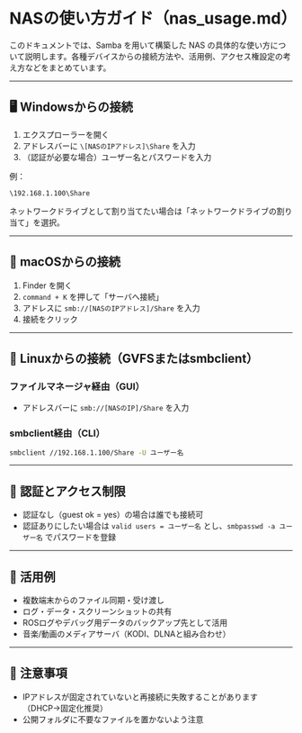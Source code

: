 # NASの使い方ガイド（nas_usage.md）

このドキュメントでは、Samba を用いて構築した NAS の具体的な使い方について説明します。各種デバイスからの接続方法や、活用例、アクセス権設定の考え方などをまとめています。

---

## 🖥 Windowsからの接続

1. エクスプローラーを開く
2. アドレスバーに `\[NASのIPアドレス]\Share` を入力
3. （認証が必要な場合）ユーザー名とパスワードを入力

例：
```
\192.168.1.100\Share
```

ネットワークドライブとして割り当てたい場合は「ネットワークドライブの割り当て」を選択。

---

## 🍎 macOSからの接続

1. Finder を開く
2. `command + K` を押して「サーバへ接続」
3. アドレスに `smb://[NASのIPアドレス]/Share` を入力
4. 接続をクリック

---

## 🐧 Linuxからの接続（GVFSまたはsmbclient）

### ファイルマネージャ経由（GUI）

- アドレスバーに `smb://[NASのIP]/Share` を入力

### smbclient経由（CLI）

```bash
smbclient //192.168.1.100/Share -U ユーザー名
```

---

## 🔐 認証とアクセス制限

- 認証なし（guest ok = yes）の場合は誰でも接続可
- 認証ありにしたい場合は `valid users = ユーザー名` とし、`smbpasswd -a ユーザー名` でパスワードを登録

---

## 📂 活用例

- 複数端末からのファイル同期・受け渡し
- ログ・データ・スクリーンショットの共有
- ROSログやデバッグ用データのバックアップ先として活用
- 音楽/動画のメディアサーバ（KODI、DLNAと組み合わせ）

---

## 📝 注意事項

- IPアドレスが固定されていないと再接続に失敗することがあります（DHCP→固定化推奨）
- 公開フォルダに不要なファイルを置かないよう注意
